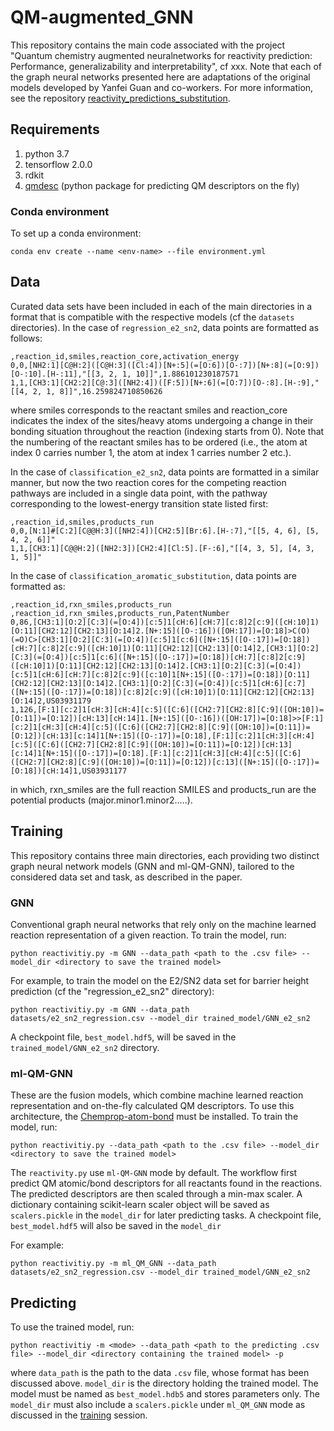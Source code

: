 # QM-augmented_GNN

This repository contains the main code associated with the project "Quantum chemistry augmented neuralnetworks for reactivity prediction: Performance, generalizability and interpretability", cf xxx. Note that each of the graph neural networks presented here are adaptations of the original models developed by Yanfei Guan and co-workers. For more information, see the repository [reactivity_predictions_substitution](https://github.com/yanfeiguan/reactivity_predictions_substitution).

## Requirements

1. python 3.7
2. tensorflow 2.0.0
3. rdkit
3. [qmdesc](https://github.com/yanfeiguan/chemprop-atom-bond) (python package for predicting QM descriptors on the fly)

### Conda environment
To set up a conda environment:
```
conda env create --name <env-name> --file environment.yml
```

## Data

Curated data sets have been included in each of the main directories in a format that is compatible with the respective models (cf the `datasets` directories). In the case of `regression_e2_sn2`, data points are formatted as follows:

```
,reaction_id,smiles,reaction_core,activation_energy
0,0,[NH2:1][C@H:2]([C@H:3]([Cl:4])[N+:5](=[O:6])[O-:7])[N+:8](=[O:9])[O-:10].[H-:11],"[[3, 2, 1, 10]]",1.886101230187571
1,1,[CH3:1][CH2:2][C@:3]([NH2:4])([F:5])[N+:6](=[O:7])[O-:8].[H-:9],"[[4, 2, 1, 8]]",16.259824710850626
```
where smiles corresponds to the reactant smiles and reaction_core indicates the index of the sites/heavy atoms undergoing a change in their bonding situation throughout the reaction (indexing starts from 0). Note that the numbering of the reactant smiles has to be ordered (i.e., the atom at index 0 carries number 1, the atom at index 1 carries number 2 etc.).

In the case of `classification_e2_sn2`, data points are formatted in a similar manner, but now the two reaction cores for the competing reaction pathways are included in a single data point, with the pathway corresponding to the lowest-energy transition state listed first:

```
,reaction_id,smiles,products_run
0,0,[N:1]#[C:2][C@@H:3]([NH2:4])[CH2:5][Br:6].[H-:7],"[[5, 4, 6], [5, 4, 2, 6]]"
1,1,[CH3:1][C@@H:2]([NH2:3])[CH2:4][Cl:5].[F-:6],"[[4, 3, 5], [4, 3, 1, 5]]"
```

In the case of `classification_aromatic_substitution`, data points are formatted as:

```
,reaction_id,rxn_smiles,products_run
,reaction_id,rxn_smiles,products_run,PatentNumber
0,86,[CH3:1][O:2][C:3](=[O:4])[c:5]1[cH:6][cH:7][c:8]2[c:9]([cH:10]1)[O:11][CH2:12][CH2:13][O:14]2.[N+:15]([O-:16])([OH:17])=[O:18]>C(O)(=O)C>[CH3:1][O:2][C:3](=[O:4])[c:5]1[c:6]([N+:15]([O-:17])=[O:18])[cH:7][c:8]2[c:9]([cH:10]1)[O:11][CH2:12][CH2:13][O:14]2,[CH3:1][O:2][C:3](=[O:4])[c:5]1[c:6]([N+:15]([O-:17])=[O:18])[cH:7][c:8]2[c:9]([cH:10]1)[O:11][CH2:12][CH2:13][O:14]2.[CH3:1][O:2][C:3](=[O:4])[c:5]1[cH:6][cH:7][c:8]2[c:9]([c:10]1[N+:15]([O-:17])=[O:18])[O:11][CH2:12][CH2:13][O:14]2.[CH3:1][O:2][C:3](=[O:4])[c:5]1[cH:6][c:7]([N+:15]([O-:17])=[O:18])[c:8]2[c:9]([cH:10]1)[O:11][CH2:12][CH2:13][O:14]2,US03931179
1,126,[F:1][c:2]1[cH:3][cH:4][c:5]([C:6]([CH2:7][CH2:8][C:9]([OH:10])=[O:11])=[O:12])[cH:13][cH:14]1.[N+:15]([O-:16])([OH:17])=[O:18]>>[F:1][c:2]1[cH:3][cH:4][c:5]([C:6]([CH2:7][CH2:8][C:9]([OH:10])=[O:11])=[O:12])[cH:13][c:14]1[N+:15]([O-:17])=[O:18],[F:1][c:2]1[cH:3][cH:4][c:5]([C:6]([CH2:7][CH2:8][C:9]([OH:10])=[O:11])=[O:12])[cH:13][c:14]1[N+:15]([O-:17])=[O:18].[F:1][c:2]1[cH:3][cH:4][c:5]([C:6]([CH2:7][CH2:8][C:9]([OH:10])=[O:11])=[O:12])[c:13]([N+:15]([O-:17])=[O:18])[cH:14]1,US03931177
```

in which, rxn_smiles are the full reaction SMILES and products_run are the potential products (major.minor1.minor2.....).

## Training
This repository contains three main directories, each providing two distinct graph neural network models (GNN and ml-QM-GNN), tailored to the considered data set and task, as described in the paper.

### GNN
Conventional graph neural networks that rely only on the machine learned reaction representation of a given reaction. 
To train the model, run:
```
python reactivitiy.py -m GNN --data_path <path to the .csv file> --model_dir <directory to save the trained model> 
```

For example, to train the model on the E2/SN2 data set for barrier height prediction (cf the "regression_e2_sn2" directory):
```angular2
python reactivitiy.py -m GNN --data_path datasets/e2_sn2_regression.csv --model_dir trained_model/GNN_e2_sn2
```

A checkpoint file, `best_model.hdf5`, will be saved in the `trained_model/GNN_e2_sn2` directory.

### ml-QM-GNN

These are the fusion models, which combine machine learned reaction representation and on-the-fly
calculated QM descriptors. To use this architecture, the [Chemprop-atom-bond](https://github.com/yanfeiguan/chemprop-atom-bond) 
must be installed. To train the model, run:

```
python reactivitiy.py --data_path <path to the .csv file> --model_dir <directory to save the trained model> 
``` 

The `reactivity.py` use `ml-QM-GNN` mode by default. The workflow first predict QM atomic/bond descriptors for all reactants found in the reactions.
The predicted descriptors are then scaled through a min-max scaler. A dictionary containing scikit-learn scaler object will be saved 
as `scalers.pickle` in the `model_dir` for later predicting tasks. A checkpoint file, `best_model.hdf5` will also be saved in the `model_dir`

For example:
```angular2
python reactivitiy.py -m ml_QM_GNN --data_path datasets/e2_sn2_regression.csv --model_dir trained_model/GNN_e2_sn2
```

## Predicting
To use the trained model, run:

```
python reactivitiy -m <mode> --data_path <path to the predicting .csv file> --model_dir <directory containing the trained model> -p 
```

where `data_path` is the path to the data `.csv` file, whose format has been discussed above. `model_dir` is the directory holding the trained model. 
The model must be named as `best_model.hdb5` and stores parameters only. The `model_dir` must also include a `scalers.pickle` under `ml_QM_GNN` mode as discussed in the
[training](#Training) session.
